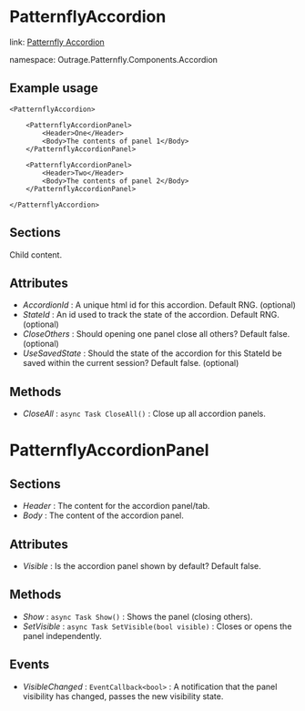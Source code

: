 ﻿

# PatternflyAccordion

link: [Patternfly Accordion](https://www.patternfly.org/v4/components/accordion)

namespace: Outrage.Patternfly.Components.Accordion

## Example usage
```
<PatternflyAccordion>

    <PatternflyAccordionPanel>
        <Header>One</Header>
        <Body>The contents of panel 1</Body>
    </PatternflyAccordionPanel>

    <PatternflyAccordionPanel>
        <Header>Two</Header>
        <Body>The contents of panel 2</Body>
    </PatternflyAccordionPanel>

</PatternflyAccordion>
```
## Sections

Child content.

## Attributes

* *AccordionId* : A unique html id for this accordion. Default RNG. (optional)
* *StateId* : An id used to track the state of the accordion. Default RNG. (optional)
* *CloseOthers* : Should opening one panel close all others? Default false. (optional)
* *UseSavedState* : Should the state of the accordion for this StateId be saved within the current session? Default false. (optional)

## Methods

* *CloseAll* : `async Task CloseAll()` : Close up all accordion panels.

# PatternflyAccordionPanel

## Sections

* *Header* : The content for the accordion panel/tab.
* *Body* : The content of the accordion panel.

## Attributes

* *Visible* : Is the accordion panel shown by default? Default false.

## Methods

* *Show* : `async Task Show()` : Shows the panel (closing others).
* *SetVisible* : `async Task SetVisible(bool visible)` : Closes or opens the panel independently.

## Events

* *VisibleChanged* : `EventCallback<bool>` : A notification that the panel visibility has changed, passes the new visibility state.
